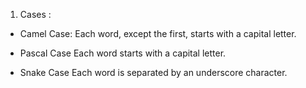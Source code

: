 1. Cases :

 * Camel Case: 
   Each word, except the first, starts with a capital letter.

 * Pascal Case
   Each word starts with a capital letter.

 * Snake Case
  Each word is separated by an underscore character.